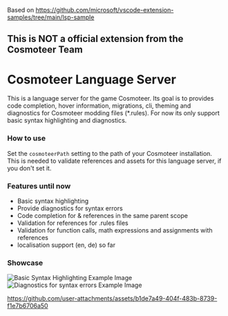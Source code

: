 Based on https://github.com/microsoft/vscode-extension-samples/tree/main/lsp-sample

## This is NOT a official extension from the Cosmoteer Team

# Cosmoteer Language Server

This is a language server for the game Cosmoteer. Its goal is to provides code completion, hover information, migrations, cli, theming and diagnostics for Cosmoteer modding files (\*.rules).
For now its only support basic syntax highlighting and diagnostics.

### How to use
Set the `cosmoteerPath` setting to the path of your Cosmoteer installation. This is needed to validate references and assets for this language server, if you don't set it.

### Features until now

-   Basic syntax highlighting
-   Provide diagnostics for syntax errors
-   Code completion for & references in the same parent scope
-   Validation for references for .rules files
-   Validation for function calls, math expressions and assignments with references
-   localisation support (en, de) so far

### Showcase
![Basic Syntax Highlighting Example Image](https://github.com/TrustNoOneElse/cosmoteer-lsp/blob/master/showcase/syntax_highlighting.png?raw=true)
![Diagnostics for syntax errors Example Image](https://github.com/TrustNoOneElse/cosmoteer-lsp/blob/master/showcase/diagnostics.png?raw=true)

https://github.com/user-attachments/assets/b1de7a49-404f-483b-8739-f1e7b6706a50

